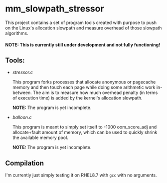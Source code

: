 # mm_slowpath_stressor
This project contains a set of program tools created with purpose to push on the Linux's allocation slowpath and measure overhead of those slowpath algorithms.

#### NOTE: This is currently still under development and not fully functioning!

## Tools:
- *stressor.c*
  
  This program forks processes that allocate anonymous or pagecache memory and then touch each page while doing some arithmetic work in-between.
  The aim is to measure how much overhead penalty (in terms of execution time) is added by the kernel's allocation slowpath.
  
  **NOTE:** The program is yet incomplete.


- *balloon.c*
  
  This program is meant to simply set itself to -1000 oom_score_adj and allocate+fault amount of memory, which can be used to quickly shrink the available memory pool.
  
  **NOTE:** The program is yet incomplete.
  
## Compilation
I'm currently just simply testing it on RHEL8.7 with `gcc` with no arguments.
